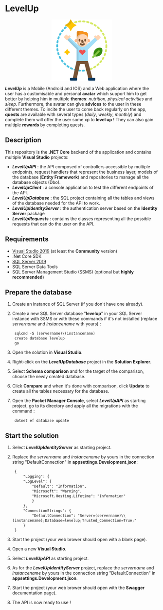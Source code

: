LevelUp
=======

<div style="text-align:center">
    <img src="logo.svg" style="width: 200px">
</div>

***LevelUp*** is a Mobile (Android and IOS) and a Web application where the user has a customisable and personal **avatar**
which support him to get better by helping him in multiple **themes**: *nutrition*, *physical activities* and *sleep*.
Furthermore, the avatar can give **advices** to the user in these different themes.
To incite the user to come back regularly on the app, **quests** are available with several types (*daily*, *weekly*, *monthly*)
and complete them will offer the user some xp to **level up** ! They can also gain multiple **rewards** by completing quests.

## Description

This repository is the **.NET Core** backend of the application and contains multiple **Visual Studio** projects:

- ***LevelUpAPI*** : the API composed of controllers accessible by multiple endpoints, request handlers that represent the business layer, 
models of the database (**Entity Framework**) and repositories to manage all the database objects (Dbo).
- ***LevelUpClient*** : a console application to test the different endpoints of the API.
- ***LevelUpDatabase*** : the SQL project containing all the tables and views of the database needed for the API to work.
- ***LevelUpIdentityServer*** : the authentication server based on the **Identity Server** package
- ***LevelUpRequests*** : contains the classes representing all the possible requests that can do the user on the API.

## Requirements

- [Visual Studio 2019](https://visualstudio.microsoft.com/fr/vs/) (at least the **Community** version)
- .Net Core SDK
- [SQL Server 2019](https://www.microsoft.com/fr-fr/sql-server/sql-server-downloads)
- SQL Server Data Tools
- SQL Server Management Studio (SSMS) (optional but **highly recommended**)

## Prepare the database

1. Create an instance of SQL Server (if you don't have one already).
2. Create a new SQL Server database "**levelup**" in your SQL Server instance with SSMS or with these commands if it's not installed
(replace *servername* and *instancename* with yours) :

        sqlcmd -S (servername)\(instancename)
        create database levelup
        go

3. Open the solution in **Visual Studio**.
4. Right-click on the ***LevelUpDatabase*** project in the **Solution Explorer**.
5. Select **Schema comparison** and for the target of the comparison, choose the newly created database.
6. Click **Compare** and when it's done with comparison, click **Update** to create all the tables necessary for the database.
7. Open the **Packet Manager Console**, select ***LevelUpAPI*** as starting project, go to its directory
and apply all the migrations with the command :

        dotnet ef database update

## Start the solution

1. Select ***LevelUpIdentityServer*** as starting project.
2. Replace the *servername* and *instancename* by yours in the connection string "DefaultConnection" in **appsettings.Development.json**:

        {  
            "Logging": {
            "LogLevel": {
                "Default": "Information",
                "Microsoft": "Warning",
                "Microsoft.Hosting.Lifetime": "Information"
                }
            },
            "ConnectionStrings": {
                "DefaultConnection": "Server=(servername)\\(instancename);Database=levelup;Trusted_Connection=True;"
            }
        }
3. Start the project (your web brower should open with a blank page).
4. Open a new **Visual Studio**.
5. Select ***LevelUpAPI*** as starting project.
6. As for the ***LevelUpIdentityServer*** project, replace the *servername* and *instancename* by yours in the connection string "DefaultConnection" in **appsettings.Development.json**.
7. Start the project (your web brower should open with the **Swagger** documentation page).
8. The API is now ready to use !